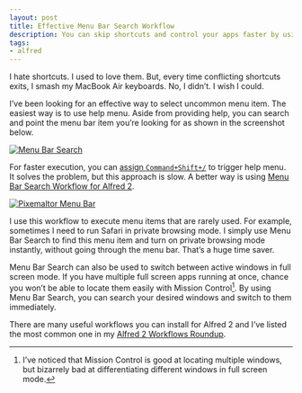```yaml
---
layout: post
title: Effective Menu Bar Search Workflow
description: You can skip shortcuts and control your apps faster by using this Alfred’s workflow.
tags:
- alfred
---
```

I hate shortcuts. I used to love them. But, every time conflicting shortcuts exits, I smash my MacBook Air keyboards. No, I didn’t. I wish I could.

<!--more-->

I’ve been looking for an effective way to select uncommon menu item. The easiest way is to use help menu. Aside from providing help, you can search and point the menu bar item you’re looking for as shown in the screenshot below.

[ ![Menu Bar Search][img] ](http://images.sayzlim.net/2013/09/menubar_help.jpg "Menu Bar Search")

[img]: http://images.sayzlim.net/2013/09/menubar_help.jpg "Menu Bar Search"

For faster execution, you can [assign `Command+Shift+/`](http://images.sayzlim.net/2013/09/menubar_search.jpg) to trigger help menu. It solves the problem, but this approach is slow. A better way is using [Menu Bar Search Workflow for Alfred 2](http://www.alfredforum.com/topic/653-menu-bar-search/ "Menu bar search - Share your Workflows - Alfred App Community Forum").

[ ![Pixemaltor Menu Bar][img2] ](http://images.sayzlim.net/2013/09/menubar_pixelmator.jpg "Pixemaltor Menu Bar")

[img2]: http://images.sayzlim.net/2013/09/menubar_pixelmator.jpg "Pixemaltor Menu Bar"

I use this workflow to execute menu items that are rarely used. For example, sometimes I need to run Safari in private browsing mode. I simply use Menu Bar Search to find this menu item and turn on private browsing mode instantly, without going through the menu bar. That’s a huge time saver.

Menu Bar Search can also be used to switch between active windows in full screen mode. If you have multiple full screen apps running at once, chance you won’t be able to locate them easily with Mission Control[^1]. By using Menu Bar Search, you can search your desired windows and switch to them immediately.

There are many useful workflows you can install for Alfred 2 and I’ve listed the most common one in my [Alfred 2 Workflows Roundup](http://sayzlim.net/best-alfred-2-workflows "Best Alfred 2 Workflows - Sayz Lim").

[^1]:  I’ve noticed that Mission Control is good at locating multiple windows, but bizarrely bad at differentiating different windows in full screen mode.
